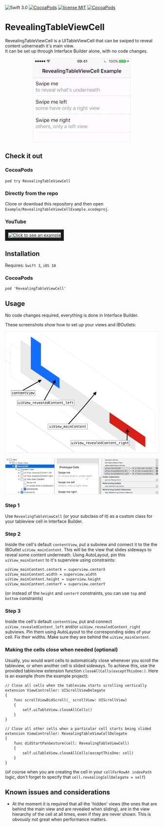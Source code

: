 ![Swift 3.0](https://img.shields.io/badge/Swift-3.0-orange.svg?style=flat)
 [![CocoaPods](https://img.shields.io/cocoapods/v/RevealingTableViewCell.svg)][linkPod] [![license MIT](https://img.shields.io/cocoapods/l/RevealingTableViewCell.svg)][linkMITLicence] [![CocoaPods](https://img.shields.io/cocoapods/metrics/doc-percent/RevealingTableViewCell.svg)][linkDocumentation]
 

# RevealingTableViewCell
RevealingTableViewCell is a UITableViewCell that can be swiped to reveal content udnerneath it's main view.  
It can be set up through Interface Builder alone, with no code changes.

<p align="center"><img src="Screenshots/RevealingCellScreenRecording10s.gif"  style="border:1px solid #EEEEEE" /></p>

## Check it out

### CocoaPods
`pod try RevealingTableViewCell`

### Directly from the repo
Clone or download this repository and then open `Example/RevealingTableViewCellExample.xcodeproj`.

### YouTube
<a href="http://www.youtube.com/watch?feature=player_embedded&v=6Dvg48Mb0Nc
" target="_blank"><img src="http://img.youtube.com/vi/6Dvg48Mb0Nc/0.jpg" 
alt="Click to see an example" width="240" height="180" border="10" /></a>


## Installation
Requires: `Swift 3`, `iOS 10`


### CocoaPods

```
pod 'RevealingTableViewCell'
```

## Usage
No code changes required, everything is done in Interface Builder.

These screenshots show how to set up your views and IBOutlets:

<p align="center"><img src="Screenshots/ViewStructure.png" style="border:1px solid #EEEEEE" /></p>

<p align="center"><img src="Screenshots/IBOutlets.png" style="border:1px solid #EEEEEE" /></p>


### Step 1
Use `RevealingTableViewCell` (or your subclass of it) as a custom class for your tableview cell in Interface Builder.

### Step 2
Inside the cell's default `contentView`, put a subview and connect it to the the IBOutlet `uiView_mainContent`. This will be the view that slides sideways to reveal some content underneath. Using AutoLayout, pin this `uiView_mainContent` to it's superview using constraints:  

```
uiView_mainContent.centerX = superview.centerX
uiView_mainContent.width = superview.width
uiView_mainContent.height = superview.height
uiView_mainContent.centerY = superview.centerY
```
(or instead of the `height` and `centerY` constraints, you can use `top` and `bottom` constraints)


### Step 3
Inside the cell's default `contentView`, put and connect `uiView_revealedContent_left` and/or `uiView_revealedContent_right` subviews. Pin them using AutoLayout to the corresponding sides of your cell. Fix their widths. Make sure they are behind the `uiView_mainContent`.

### Making the cells close when needed (optional)
Usually, you would want cells to automatically close whenever you scroll the tableview, or when another cell is slided sideways. To achieve this, use the provided tableview extension function `closeAllCells(exceptThisOne:)`. Here is an example (from the example project):

```
// Close all cells when the tableview starts scrolling vertically
extension ViewController: UIScrollViewDelegate
{
    func scrollViewDidScroll(_ scrollView: UIScrollView)
    {
        self.uiTableView.closeAllCells()
    }
}
```
```
// Close all other cells when a particular cell starts being slided
extension ViewController: RevealingTableViewCellDelegate
{
    func didStartPanGesture(cell: RevealingTableViewCell)
    {
        self.uiTableView.closeAllCells(exceptThisOne: cell)
    }
}
```
(of course when you are creating the cell in your `cellForRowAt indexPath` logic, don't forget to specify that `cell.revealingCellDelegate = self`)


## Known issues and considerations
* At the moment it is required that all the 'hidden' views (the ones that are behind the main view and are revealed when sliding), are in the view hierarchy of the cell at all times, even if they are never shown. This is obvously not great when performance matters.


[linkDocumentation]:http://cocoadocs.org/docsets/RevealingTableViewCell
[linkPod]:https://cocoapods.org/pods/RevealingTableViewCell
[linkMITLicence]:http://opensource.org/licenses/MIT